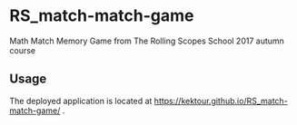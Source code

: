 # RS_match-match-game

Math Match Memory Game from The Rolling Scopes School 2017 autumn course

## Usage
The deployed application is located at https://kektour.github.io/RS_match-match-game/ .
